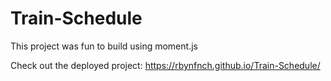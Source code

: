 # Train-Schedule

This project was fun to build using moment.js

Check out the deployed project: https://rbynfnch.github.io/Train-Schedule/
